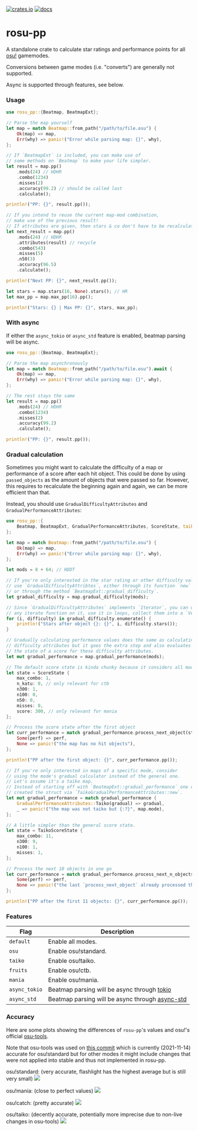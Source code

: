 [![crates.io](https://img.shields.io/crates/v/rosu-pp.svg)](https://crates.io/crates/rosu-pp) [![docs](https://docs.rs/rosu-pp/badge.svg)](https://docs.rs/rosu-pp)

# rosu-pp

A standalone crate to calculate star ratings and performance points for all [osu!](https://osu.ppy.sh/home) gamemodes.

Conversions between game modes (i.e. "converts") are generally not supported.

Async is supported through features, see below.

### Usage

```rust
use rosu_pp::{Beatmap, BeatmapExt};

// Parse the map yourself
let map = match Beatmap::from_path("/path/to/file.osu") {
    Ok(map) => map,
    Err(why) => panic!("Error while parsing map: {}", why),
};

// If `BeatmapExt` is included, you can make use of
// some methods on `Beatmap` to make your life simpler.
let result = map.pp()
    .mods(24) // HDHR
    .combo(1234)
    .misses(2)
    .accuracy(99.2) // should be called last
    .calculate();

println!("PP: {}", result.pp());

// If you intend to reuse the current map-mod combination,
// make use of the previous result!
// If attributes are given, then stars & co don't have to be recalculated.
let next_result = map.pp()
    .mods(24) // HDHR
    .attributes(result) // recycle
    .combo(543)
    .misses(5)
    .n50(3)
    .accuracy(96.5)
    .calculate();

println!("Next PP: {}", next_result.pp());

let stars = map.stars(16, None).stars(); // HR
let max_pp = map.max_pp(16).pp();

println!("Stars: {} | Max PP: {}", stars, max_pp);
```

### With async
If either the `async_tokio` or `async_std` feature is enabled, beatmap parsing will be async.

```rust
use rosu_pp::{Beatmap, BeatmapExt};

// Parse the map asynchronously
let map = match Beatmap::from_path("/path/to/file.osu").await {
    Ok(map) => map,
    Err(why) => panic!("Error while parsing map: {}", why),
};

// The rest stays the same
let result = map.pp()
    .mods(24) // HDHR
    .combo(1234)
    .misses(2)
    .accuracy(99.2)
    .calculate();

println!("PP: {}", result.pp());
```

### Gradual calculation
Sometimes you might want to calculate the difficulty of a map or performance of a score after each hit object.
This could be done by using `passed_objects` as the amount of objects that were passed so far.
However, this requires to recalculate the beginning again and again, we can be more efficient than that.

Instead, you should use `GradualDifficultyAttributes` and `GradualPerformanceAttributes`:

```rust
use rosu_pp::{
    Beatmap, BeatmapExt, GradualPerformanceAttributes, ScoreState, taiko::TaikoScoreState,
};

let map = match Beatmap::from_path("/path/to/file.osu") {
    Ok(map) => map,
    Err(why) => panic!("Error while parsing map: {}", why),
};

let mods = 8 + 64; // HDDT

// If you're only interested in the star rating or other difficulty value,
// use `GradualDifficultyAttribtes`, either through its function `new`
// or through the method `BeatmapExt::gradual_difficulty`.
let gradual_difficulty = map.gradual_difficulty(mods);

// Since `GradualDifficultyAttributes` implements `Iterator`, you can use
// any iterate function on it, use it in loops, collect them into a `Vec`, ...
for (i, difficulty) in gradual_difficulty.enumerate() {
    println!("Stars after object {}: {}", i, difficulty.stars());
}

// Gradually calculating performance values does the same as calculating
// difficulty attributes but it goes the extra step and also evaluates
// the state of a score for these difficulty attributes.
let mut gradual_performance = map.gradual_performance(mods);

// The default score state is kinda chunky because it considers all modes.
let state = ScoreState {
    max_combo: 1,
    n_katu: 0, // only relevant for ctb
    n300: 1,
    n100: 0,
    n50: 0,
    misses: 0,
    score: 300, // only relevant for mania
};

// Process the score state after the first object
let curr_performance = match gradual_performance.process_next_object(state) {
    Some(perf) => perf,
    None => panic!("the map has no hit objects"),
};

println!("PP after the first object: {}", curr_performance.pp());

// If you're only interested in maps of a specific mode, consider
// using the mode's gradual calculator instead of the general one.
// Let's assume it's a taiko map.
// Instead of starting off with `BeatmapExt::gradual_performance` one could have
// created the struct via `TaikoGradualPerformanceAttributes::new`.
let mut gradual_performance = match gradual_performance {
    GradualPerformanceAttributes::Taiko(gradual) => gradual,
    _ => panic!("the map was not taiko but {:?}", map.mode),
};

// A little simpler than the general score state.
let state = TaikoScoreState {
    max_combo: 11,
    n300: 9,
    n100: 1,
    misses: 1,
};

// Process the next 10 objects in one go
let curr_performance = match gradual_performance.process_next_n_objects(state, 10) {
    Some(perf) => perf,
    None => panic!("the last `process_next_object` already processed the last object"),
};

println!("PP after the first 11 objects: {}", curr_performance.pp());
```

### Features

| Flag | Description |
|-----|-----|
| `default` | Enable all modes. |
| `osu` | Enable osu!standard. |
| `taiko` | Enable osu!taiko. |
| `fruits` | Enable osu!ctb. |
| `mania` | Enable osu!mania. |
| `async_tokio` | Beatmap parsing will be async through [tokio](https://github.com/tokio-rs/tokio) |
| `async_std` | Beatmap parsing will be async through [async-std](https://github.com/async-rs/async-std) |

### Accuracy

Here are some plots showing the differences of `rosu-pp`'s values and osu!'s official [osu-tools](https://github.com/ppy/osu-tools).

Note that osu-tools was used on [this commit](https://github.com/ppy/osu/commit/9fb2402781ad91c197d51aeec716b0000f52c4d1) which is currently (2021-11-14) accurate for osu!standard but for other modes it might include changes that were not applied into stable and thus not implemented in rosu-pp.

osu!standard: (very accurate, flashlight has the highest average but is still very small)
<img src="./pp-plot/osu_accuracy.svg">

osu!mania: (close to perfect values)
<img src="./pp-plot/mania_accuracy.svg">

osu!catch: (pretty accurate)
<img src="./pp-plot/fruits_accuracy.svg">

osu!taiko: (decently accurate, potentially more imprecise due to non-live changes in osu-tools)
<img src="./pp-plot/taiko_accuracy.svg">
